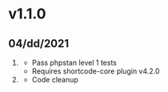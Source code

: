 # v1.1.0
## 04/dd/2021

1. [](#new)
    * Pass phpstan level 1 tests
    * Requires shortcode-core plugin v4.2.0
1. [](#improved)
    * Code cleanup
